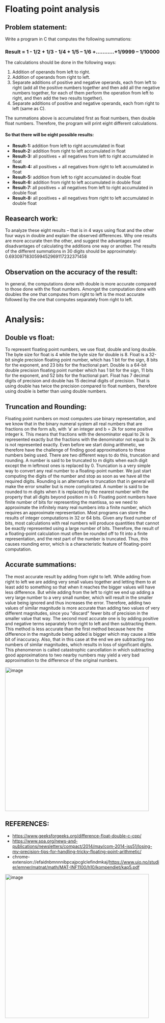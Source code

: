 # Floating point analysis

## Problem statement:
Write a program in C that computes the following summations:

### Result = 1 - 1/2 + 1/3 - 1/4 + 1/5 – 1/6 +...........+1/9999 – 1/10000

The calculations should be done in the following ways:
1. Addition of operands from left to right.
2. Addition of operands from right to left.
3. Separate additions of positive and negative operands, each from left to right (add all the positive numbers together and then add all the negative numbers together, for each of them perform the operation from left to right, and then add the two results together).
4. Separate additions of positive and negative operands, each from right to left (same as C).

The summations above is accumulated first as float numbers, then double float numbers. Therefore, the program will print eight different calculations.

#### So that there will be eight possible results:
- **Result-1:** addition from left to right accumulated in float
- **Result-2:** addition from right to left accumulated in float
- **Result-3:** all positives + all negatives from left to right accumulated in float 
- **Result-4:** all positives + all negatives from right to left accumulated in float 
- **Result-5:** addition from left to right accumulated in double float
- **Result-6:** addition from right to left accumulated in double float
- **Result-7:** all positives + all negatives from left to right accumulated in double float 
- **Result-8:** all positives + all negatives from right to left accumulated in double float

## Reasearch work:
To analyze these eight results – that is in 4 ways using float and the other four ways in double and explain the observed differences. Why one results are more accurate then the other, and suggest the advantages and disadvantages of calculating the additions one way or another. The results of the different summations in 30 digits should be approximately:  0.6930971830599452969117232371458 

## Observation on the accuracy of the result: 
In general, the computations done with double is more accurate compared to those done with the float numbers. Amongst the computation done with doubles the one that computes from right to left is the most accurate followed by the one that computes separately from right to left.

# Analysis:
## Double vs float: 
To represent floating point numbers, we use float, double and long double. The byte size for float is 4 while the byte size for double is 8. Float is a 32-bit single precision floating point number, which has 1 bit for the sign, 8 bits for the exponent, and 23 bits for the fractional part. Double is a 64-bit double precision floating point number which has 1 bit for the sign, 11 bits for the exponent, and 52 bits for the fractional part. Float has 7 decimal digits of precision and double has 15 decimal digits of precision. That is using double has twice the precision compared to float numbers, therefore using double is better than using double numbers.

## Truncation and Rounding:
Floating point numbers on most computers use binary representation, and we know that in the binary numeral system all real numbers that are fractions on the form a/b, with ‘a’ an integer and b = 2k for some positive integer k. This means that fractions with the denominator equal to 2k is represented exactly but the fractions with the denominator not equal to 2k is not represented exactly. Even before we start doing arithmetic, we therefore have the challenge of finding good approximations to these numbers being used. There are two different ways to do this, truncation and rounding. A number is said to be truncated to m digits when each digit except the m leftmost ones is replaced by 0. Truncation is a very simple way to convert any real number to a floating-point number. We just start computing the digits of the number and stop as soon as we have all the required digits. Rounding is an alternative to truncation that in general will make the error smaller but is more complicated.  A number is said to be rounded to m digits when it is replaced by the nearest number with the property that all digits beyond position m is 0. Floating point numbers have finite number of bits for representing the mantissa, so we need to approximate the infinitely many real numbers into a finite number, which requires an approximate representation. Most programs can store the results of integer computations in 32 or 64 bits. Given any fixed number of bits, most calculations with real numbers will produce quantities that cannot be exactly represented using a large number of bits. Therefore, the result of a floating-point calculation must often be rounded off to fit into a finite representation, and the rest part of the number is truncated. Thus, this causes rounding error, which is a characteristic feature of floating-point computation. 

## Accurate summations:
The most accurate result by adding from right to left. While adding from right to left we are adding very small values together and letting them to at least add to something so that when it reaches the bigger values will have less difference. But while adding from the left to right we end up adding a very large number to a very small number, which will result in the smaller value being ignored and thus increases the error. Therefore, adding two values of similar magnitude is more accurate than adding two values of very different magnitudes, since you "discard" fewer bits of precision in the smaller value that way. The second most accurate one is by adding positive and negative terms separately from right to left and then subtracting them. This method is less accurate than the first method because here the difference in the magnitude being added is bigger which may cause a little bit of inaccuracy. Also, that in this case at the end we are subtracting two numbers of similar magnitudes, which results in loss of significant digits. This phenomenon is called catastrophic cancellation in which subtracting good approximations to two nearby numbers may yield a very bad approximation to the difference of the original numbers.

<img width="468" alt="image" src="https://user-images.githubusercontent.com/85699181/202870795-f15daba8-3d88-4157-a8f1-07406adc9e85.png">


## REFERENCES: 
- https://www.geeksforgeeks.org/difference-float-double-c-cpp/
- https://www.soa.org/news-and-publications/newsletters/compact/2014/may/com-2014-iss51/losing-my-precision-tips-for-handling-tricky-floating-point-arithmetic/
- chrome-extension://efaidnbmnnnibpcajpcglclefindmkaj/https://www.uio.no/studier/emner/matnat/math/MAT-INF1100/h10/kompendiet/kap5.pdf

<img width="468" alt="image" src="https://user-images.githubusercontent.com/85699181/202870795-f15daba8-3d88-4157-a8f1-07406adc9e85.png">


